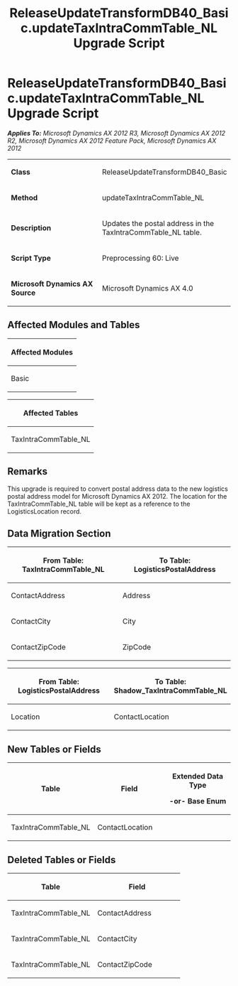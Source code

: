 ﻿---
title: ReleaseUpdateTransformDB40_Basic.updateTaxIntraCommTable_NL Upgrade Script
TOCTitle: ReleaseUpdateTransformDB40_Basic.updateTaxIntraCommTable_NL Upgrade Script
ms:assetid: 92c1db1a-56cc-b583-e3eb-785e1c19a247
ms:mtpsurl: https://msdn.microsoft.com/en-us/library/JJ686102(v=AX.60)
ms:contentKeyID: 49709807
ms.date: 05/18/2015
mtps_version: v=AX.60
---

# ReleaseUpdateTransformDB40\_Basic.updateTaxIntraCommTable\_NL Upgrade Script 


_**Applies To:** Microsoft Dynamics AX 2012 R3, Microsoft Dynamics AX 2012 R2, Microsoft Dynamics AX 2012 Feature Pack, Microsoft Dynamics AX 2012_

<table>
<colgroup>
<col style="width: 50%" />
<col style="width: 50%" />
</colgroup>
<tbody>
<tr class="odd">
<td><p><strong>Class</strong></p></td>
<td><p>ReleaseUpdateTransformDB40_Basic</p></td>
</tr>
<tr class="even">
<td><p><strong>Method</strong></p></td>
<td><p>updateTaxIntraCommTable_NL</p></td>
</tr>
<tr class="odd">
<td><p><strong>Description</strong></p></td>
<td><p>Updates the postal address in the TaxIntraCommTable_NL table.</p></td>
</tr>
<tr class="even">
<td><p><strong>Script Type</strong></p></td>
<td><p>Preprocessing 60: Live</p></td>
</tr>
<tr class="odd">
<td><p><strong>Microsoft Dynamics AX Source</strong></p></td>
<td><p>Microsoft Dynamics AX 4.0</p></td>
</tr>
</tbody>
</table>


## Affected Modules and Tables

<table>
<colgroup>
<col style="width: 100%" />
</colgroup>
<thead>
<tr class="header">
<th><p>Affected Modules</p></th>
</tr>
</thead>
<tbody>
<tr class="odd">
<td><p>Basic</p></td>
</tr>
</tbody>
</table>


<table>
<colgroup>
<col style="width: 100%" />
</colgroup>
<thead>
<tr class="header">
<th><p>Affected Tables</p></th>
</tr>
</thead>
<tbody>
<tr class="odd">
<td><p>TaxIntraCommTable_NL</p></td>
</tr>
</tbody>
</table>


## Remarks

This upgrade is required to convert postal address data to the new logistics postal address model for Microsoft Dynamics AX 2012. The location for the TaxIntraCommTable\_NL table will be kept as a reference to the LogisticsLocation record.

## Data Migration Section

<table>
<colgroup>
<col style="width: 50%" />
<col style="width: 50%" />
</colgroup>
<thead>
<tr class="header">
<th><p>From Table: TaxIntraCommTable_NL</p></th>
<th><p>To Table: LogisticsPostalAddress</p></th>
</tr>
</thead>
<tbody>
<tr class="odd">
<td><p>ContactAddress</p></td>
<td><p>Address</p></td>
</tr>
<tr class="even">
<td><p>ContactCity</p></td>
<td><p>City</p></td>
</tr>
<tr class="odd">
<td><p>ContactZipCode</p></td>
<td><p>ZipCode</p></td>
</tr>
</tbody>
</table>


<table>
<colgroup>
<col style="width: 50%" />
<col style="width: 50%" />
</colgroup>
<thead>
<tr class="header">
<th><p>From Table: LogisticsPostalAddress</p></th>
<th><p>To Table: Shadow_TaxIntraCommTable_NL</p></th>
</tr>
</thead>
<tbody>
<tr class="odd">
<td><p>Location</p></td>
<td><p>ContactLocation</p></td>
</tr>
</tbody>
</table>


## New Tables or Fields

<table>
<colgroup>
<col style="width: 33%" />
<col style="width: 33%" />
<col style="width: 33%" />
</colgroup>
<thead>
<tr class="header">
<th><p>Table</p></th>
<th><p>Field</p></th>
<th><p>Extended Data Type</p>
<p>-or- Base Enum</p></th>
</tr>
</thead>
<tbody>
<tr class="odd">
<td><p>TaxIntraCommTable_NL</p></td>
<td><p>ContactLocation</p></td>
<td><p></p></td>
</tr>
</tbody>
</table>


## Deleted Tables or Fields

<table>
<colgroup>
<col style="width: 50%" />
<col style="width: 50%" />
</colgroup>
<thead>
<tr class="header">
<th><p>Table</p></th>
<th><p>Field</p></th>
</tr>
</thead>
<tbody>
<tr class="odd">
<td><p>TaxIntraCommTable_NL</p></td>
<td><p>ContactAddress</p></td>
</tr>
<tr class="even">
<td><p>TaxIntraCommTable_NL</p></td>
<td><p>ContactCity</p></td>
</tr>
<tr class="odd">
<td><p>TaxIntraCommTable_NL</p></td>
<td><p>ContactZipCode</p></td>
</tr>
</tbody>
</table>

  


